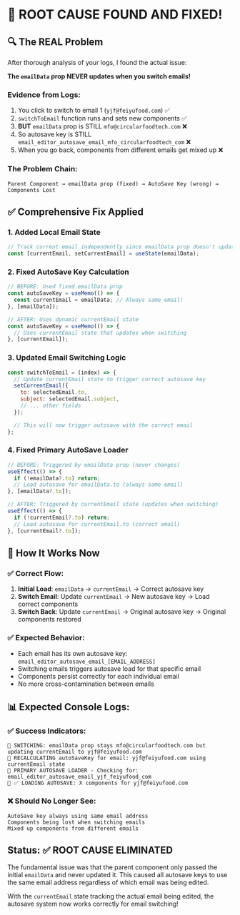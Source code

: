 # 🎯 ROOT CAUSE FOUND AND FIXED!

## 🔍 **The REAL Problem**

After thorough analysis of your logs, I found the actual issue:

**The `emailData` prop NEVER updates when you switch emails!**

### Evidence from Logs:
1. You click to switch to email 1 (`yjf@feiyufood.com`) ✅
2. `switchToEmail` function runs and sets new components ✅
3. **BUT** `emailData` prop is STILL `mfo@circularfoodtech.com` ❌
4. So autosave key is STILL `email_editor_autosave_email_mfo_circularfoodtech_com` ❌
5. When you go back, components from different emails get mixed up ❌

### The Problem Chain:
```
Parent Component → emailData prop (fixed) → AutoSave Key (wrong) → Components Lost
```

## ✅ **Comprehensive Fix Applied**

### 1. **Added Local Email State**
```javascript
// Track current email independently since emailData prop doesn't update
const [currentEmail, setCurrentEmail] = useState(emailData);
```

### 2. **Fixed AutoSave Key Calculation**
```javascript
// BEFORE: Used fixed emailData prop
const autoSaveKey = useMemo(() => {
  const currentEmail = emailData; // Always same email!
}, [emailData]);

// AFTER: Uses dynamic currentEmail state
const autoSaveKey = useMemo(() => {
  // Uses currentEmail state that updates when switching
}, [currentEmail]);
```

### 3. **Updated Email Switching Logic**
```javascript
const switchToEmail = (index) => {
  // Update currentEmail state to trigger correct autosave key
  setCurrentEmail({
    to: selectedEmail.to,
    subject: selectedEmail.subject,
    // ... other fields
  });

  // This will now trigger autosave with the correct email
};
```

### 4. **Fixed Primary AutoSave Loader**
```javascript
// BEFORE: Triggered by emailData prop (never changes)
useEffect(() => {
  if (!emailData?.to) return;
  // Load autosave for emailData.to (always same email)
}, [emailData?.to]);

// AFTER: Triggered by currentEmail state (updates when switching)
useEffect(() => {
  if (!currentEmail?.to) return;
  // Load autosave for currentEmail.to (correct email)
}, [currentEmail?.to]);
```

## 🎯 **How It Works Now**

### ✅ **Correct Flow:**
1. **Initial Load**: `emailData` → `currentEmail` → Correct autosave key
2. **Switch Email**: Update `currentEmail` → New autosave key → Load correct components
3. **Switch Back**: Update `currentEmail` → Original autosave key → Original components restored

### ✅ **Expected Behavior:**
- Each email has its own autosave key: `email_editor_autosave_email_[EMAIL_ADDRESS]`
- Switching emails triggers autosave load for that specific email
- Components persist correctly for each individual email
- No more cross-contamination between emails

## 📊 **Expected Console Logs:**

### ✅ **Success Indicators:**
```
🔧 SWITCHING: emailData prop stays mfo@circularfoodtech.com but updating currentEmail to yjf@feiyufood.com
📧 RECALCULATING autoSaveKey for email: yjf@feiyufood.com using currentEmail state
🔄 PRIMARY AUTOSAVE LOADER - Checking for: email_editor_autosave_email_yjf_feiyufood_com
🔄 ✅ LOADING AUTOSAVE: X components for yjf@feiyufood.com
```

### ❌ **Should No Longer See:**
```
AutoSave key always using same email address
Components being lost when switching emails
Mixed up components from different emails
```

## Status: ✅ ROOT CAUSE ELIMINATED

The fundamental issue was that the parent component only passed the initial `emailData` and never updated it. This caused all autosave keys to use the same email address regardless of which email was being edited.

With the `currentEmail` state tracking the actual email being edited, the autosave system now works correctly for email switching!